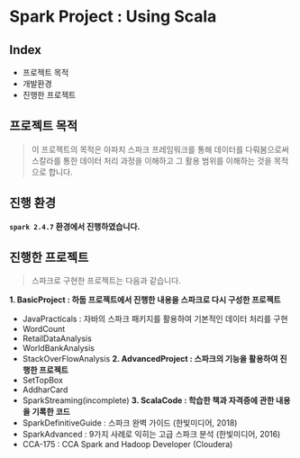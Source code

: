 # Spark Project : Using Scala
## Index
  - 프로젝트 목적
  - 개발환경
  - 진행한 프로젝트
  
## 프로젝트 목적
> 이 프로젝트의 목적은 아파치 스파크 프레임워크를 통해 데이터를 다뤄봄으로써 스칼라를 통한 데이터 처리 과정을 이해하고 그 활용 범위를 이해하는 것을 목적으로 합니다.

## 진행 환경
**`spark 2.4.7` 환경에서 진행하였습니다.**

## 진행한 프로젝트
> 스파크로 구현한 프로젝트는 다음과 같습니다.

**1. BasicProject : 하둡 프로젝트에서 진행한 내용을 스파크로 다시 구성한 프로젝트**
  - JavaPracticals : 자바의 스파크 패키지를 활용하여 기본적인 데이터 처리를 구현
  - WordCount
  - RetailDataAnalysis
  - WorldBankAnalysis
  - StackOverFlowAnalysis
**2. AdvancedProject : 스파크의 기능을 활용하여 진행한 프로젝트**
  - SetTopBox
  - AddharCard
  - SparkStreaming(incomplete)
**3. ScalaCode : 학습한 책과 자격증에 관한 내용을 기록한 코드**
  - SparkDefinitiveGuide : 스파크 완벽 가이드 (한빛미디어, 2018)
  - SparkAdvanced : 9가지 사례로 익히는 고급 스파크 분석 (한빛미디어, 2016)
  - CCA-175 : CCA Spark and Hadoop Developer (Cloudera)

